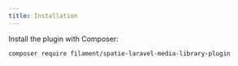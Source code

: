```yaml
---
title: Installation
---
```


Install the plugin with Composer:

```bash
composer require filament/spatie-laravel-media-library-plugin
```
